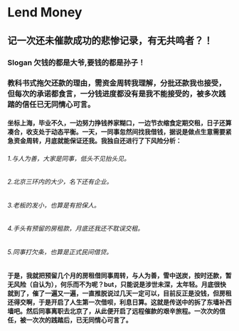 # Lend Money
## 记一次还未催款成功的悲惨记录，有无共鸣者？！
### Slogan 欠钱的都是大爷,要钱的都是孙子！
### 教科书式拖欠还款的理由，需资金周转我理解，分批还款我也接受，但每次的承诺都食言，一分钱进度都没有是我不能接受的，被多次践踏的信任已无同情心可言。

#### 坐标上海，毕业不久，一边努力挣钱养家糊口，一边节衣缩食定期交租，日子还算凑合，收支处于动态平衡。一天，一同事忽然间找我借钱，据说是做点生意需要紧急资金周转，月底就能保证还我。我独自还进行了下风险分析：
###### 1.与人为善，大家是同事，低头不见抬头见。
###### 2.北京三环内的大少，名下还有企业。
###### 3.老板的发小，也算是有担保人。
###### 4.手头有预留的房租款，月底还我还不耽误交租。
###### 5.同事打欠条，也算是正式民间借贷。
#### 于是，我就把预留几个月的房租借同事周转，与人为善，雪中送炭，按时还款，暂无风险（自认为），何乐而不为呢？but，只能说是涉世未深，太年轻。月底很快就到了，催了一遍又一遍，一直推脱说过几天一定可以，目前反正是没钱，但房租还得交啊，于是开启了人生第一次借呗，利息日算。这就是传送中的拆了东墙补西墙吧。然后同事离职去北京了，从此便开启了远程催款的艰辛旅程。一次次的信任，被一次次的践踏后，已无同情心可言了。
